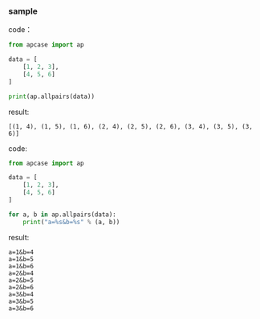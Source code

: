 ### sample

code：
```python
from apcase import ap

data = [
    [1, 2, 3],
    [4, 5, 6]
]

print(ap.allpairs(data))
```

result:
```text
[(1, 4), (1, 5), (1, 6), (2, 4), (2, 5), (2, 6), (3, 4), (3, 5), (3, 6)]
```

code:
```python
from apcase import ap

data = [
    [1, 2, 3],
    [4, 5, 6]
]

for a, b in ap.allpairs(data):
    print("a=%s&b=%s" % (a, b))
```

result:
```text
a=1&b=4
a=1&b=5
a=1&b=6
a=2&b=4
a=2&b=5
a=2&b=6
a=3&b=4
a=3&b=5
a=3&b=6
```